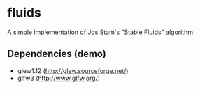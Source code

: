 # fluids #
A simple implementation of Jos Stam's "Stable Fluids" algorithm
## Dependencies (demo) ##
- glew1.12 (http://glew.sourceforge.net/)
- glfw3 (http://www.glfw.org/)
